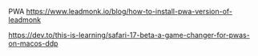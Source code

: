 
PWA https://www.leadmonk.io/blog/how-to-install-pwa-version-of-leadmonk

https://dev.to/this-is-learning/safari-17-beta-a-game-changer-for-pwas-on-macos-ddp
